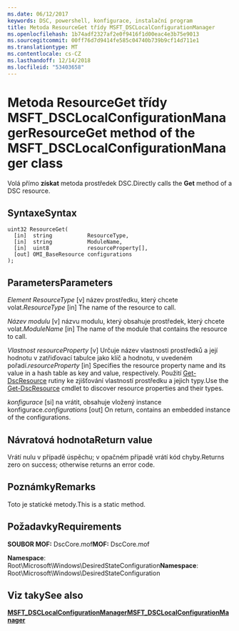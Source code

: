 ```yaml
---
ms.date: 06/12/2017
keywords: DSC, powershell, konfigurace, instalační program
title: Metoda ResourceGet třídy MSFT_DSCLocalConfigurationManager
ms.openlocfilehash: 1b74adf2327af2e0f9416f1d00eac4e3b75e9013
ms.sourcegitcommit: 00ff76d7d9414fe585c04740b739b9cf14d711e1
ms.translationtype: MT
ms.contentlocale: cs-CZ
ms.lasthandoff: 12/14/2018
ms.locfileid: "53403658"
---
```

# <a name="resourceget-method-of-the-msftdsclocalconfigurationmanager-class"></a><span data-ttu-id="e1ae2-103">Metoda ResourceGet třídy MSFT_DSCLocalConfigurationManager</span><span class="sxs-lookup"><span data-stu-id="e1ae2-103">ResourceGet method of the MSFT_DSCLocalConfigurationManager class</span></span>

<span data-ttu-id="e1ae2-104">Volá přímo **získat** metoda prostředek DSC.</span><span class="sxs-lookup"><span data-stu-id="e1ae2-104">Directly calls the **Get** method of a DSC resource.</span></span>

## <a name="syntax"></a><span data-ttu-id="e1ae2-105">Syntaxe</span><span class="sxs-lookup"><span data-stu-id="e1ae2-105">Syntax</span></span>

```mof
uint32 ResourceGet(
  [in]  string           ResourceType,
  [in]  string           ModuleName,
  [in]  uint8            resourceProperty[],
  [out] OMI_BaseResource configurations
);
```

## <a name="parameters"></a><span data-ttu-id="e1ae2-106">Parameters</span><span class="sxs-lookup"><span data-stu-id="e1ae2-106">Parameters</span></span>

<span data-ttu-id="e1ae2-107">*Element ResourceType* \[v\] název prostředku, který chcete volat.</span><span class="sxs-lookup"><span data-stu-id="e1ae2-107">*ResourceType* \[in\] The name of the resource to call.</span></span>

<span data-ttu-id="e1ae2-108">*Název modulu* \[v\] názvu modulu, který obsahuje prostředek, který chcete volat.</span><span class="sxs-lookup"><span data-stu-id="e1ae2-108">*ModuleName* \[in\] The name of the module that contains the resource to call.</span></span>

<span data-ttu-id="e1ae2-109">*Vlastnost resourceProperty* \[v\] Určuje název vlastnosti prostředků a její hodnotu v zatřiďovací tabulce jako klíč a hodnotu, v uvedeném pořadí.</span><span class="sxs-lookup"><span data-stu-id="e1ae2-109">*resourceProperty* \[in\] Specifies the resource property name and its value in a hash table as key and value, respectively.</span></span> <span data-ttu-id="e1ae2-110">Použití [Get-DscResource](/powershell/module/PSDesiredStateConfiguration/Get-DscResource) rutiny ke zjišťování vlastností prostředku a jejich typy.</span><span class="sxs-lookup"><span data-stu-id="e1ae2-110">Use the [Get-DscResource](/powershell/module/PSDesiredStateConfiguration/Get-DscResource) cmdlet to discover resource properties and their types.</span></span>

<span data-ttu-id="e1ae2-111">*konfigurace* \[si\] na vrátit, obsahuje vložený instance konfigurace.</span><span class="sxs-lookup"><span data-stu-id="e1ae2-111">*configurations* \[out\] On return, contains an embedded instance of the configurations.</span></span>

## <a name="return-value"></a><span data-ttu-id="e1ae2-112">Návratová hodnota</span><span class="sxs-lookup"><span data-stu-id="e1ae2-112">Return value</span></span>

<span data-ttu-id="e1ae2-113">Vrátí nulu v případě úspěchu; v opačném případě vrátí kód chyby.</span><span class="sxs-lookup"><span data-stu-id="e1ae2-113">Returns zero on success; otherwise returns an error code.</span></span>

## <a name="remarks"></a><span data-ttu-id="e1ae2-114">Poznámky</span><span class="sxs-lookup"><span data-stu-id="e1ae2-114">Remarks</span></span>

<span data-ttu-id="e1ae2-115">Toto je statické metody.</span><span class="sxs-lookup"><span data-stu-id="e1ae2-115">This is a static method.</span></span>

## <a name="requirements"></a><span data-ttu-id="e1ae2-116">Požadavky</span><span class="sxs-lookup"><span data-stu-id="e1ae2-116">Requirements</span></span>

<span data-ttu-id="e1ae2-117">**SOUBOR MOF:** DscCore.mof</span><span class="sxs-lookup"><span data-stu-id="e1ae2-117">**MOF:** DscCore.mof</span></span>

<span data-ttu-id="e1ae2-118">**Namespace**: Root\Microsoft\Windows\DesiredStateConfiguration</span><span class="sxs-lookup"><span data-stu-id="e1ae2-118">**Namespace**: Root\Microsoft\Windows\DesiredStateConfiguration</span></span>

## <a name="see-also"></a><span data-ttu-id="e1ae2-119">Viz taky</span><span class="sxs-lookup"><span data-stu-id="e1ae2-119">See also</span></span>

[<span data-ttu-id="e1ae2-120">**MSFT_DSCLocalConfigurationManager**</span><span class="sxs-lookup"><span data-stu-id="e1ae2-120">**MSFT_DSCLocalConfigurationManager**</span></span>](msft-dsclocalconfigurationmanager.md)